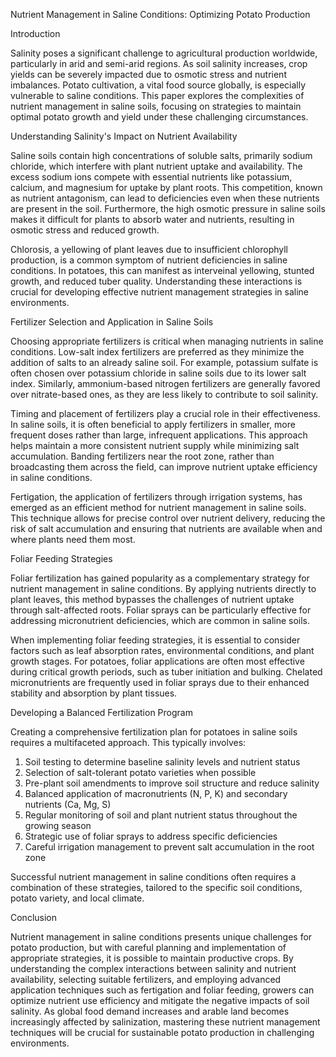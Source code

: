 Nutrient Management in Saline Conditions: Optimizing Potato Production

Introduction

Salinity poses a significant challenge to agricultural production worldwide, particularly in arid and semi-arid regions. As soil salinity increases, crop yields can be severely impacted due to osmotic stress and nutrient imbalances. Potato cultivation, a vital food source globally, is especially vulnerable to saline conditions. This paper explores the complexities of nutrient management in saline soils, focusing on strategies to maintain optimal potato growth and yield under these challenging circumstances.

Understanding Salinity's Impact on Nutrient Availability

Saline soils contain high concentrations of soluble salts, primarily sodium chloride, which interfere with plant nutrient uptake and availability. The excess sodium ions compete with essential nutrients like potassium, calcium, and magnesium for uptake by plant roots. This competition, known as nutrient antagonism, can lead to deficiencies even when these nutrients are present in the soil. Furthermore, the high osmotic pressure in saline soils makes it difficult for plants to absorb water and nutrients, resulting in osmotic stress and reduced growth.

Chlorosis, a yellowing of plant leaves due to insufficient chlorophyll production, is a common symptom of nutrient deficiencies in saline conditions. In potatoes, this can manifest as interveinal yellowing, stunted growth, and reduced tuber quality. Understanding these interactions is crucial for developing effective nutrient management strategies in saline environments.

Fertilizer Selection and Application in Saline Soils

Choosing appropriate fertilizers is critical when managing nutrients in saline conditions. Low-salt index fertilizers are preferred as they minimize the addition of salts to an already saline soil. For example, potassium sulfate is often chosen over potassium chloride in saline soils due to its lower salt index. Similarly, ammonium-based nitrogen fertilizers are generally favored over nitrate-based ones, as they are less likely to contribute to soil salinity.

Timing and placement of fertilizers play a crucial role in their effectiveness. In saline soils, it is often beneficial to apply fertilizers in smaller, more frequent doses rather than large, infrequent applications. This approach helps maintain a more consistent nutrient supply while minimizing salt accumulation. Banding fertilizers near the root zone, rather than broadcasting them across the field, can improve nutrient uptake efficiency in saline conditions.

Fertigation, the application of fertilizers through irrigation systems, has emerged as an efficient method for nutrient management in saline soils. This technique allows for precise control over nutrient delivery, reducing the risk of salt accumulation and ensuring that nutrients are available when and where plants need them most.

Foliar Feeding Strategies

Foliar fertilization has gained popularity as a complementary strategy for nutrient management in saline conditions. By applying nutrients directly to plant leaves, this method bypasses the challenges of nutrient uptake through salt-affected roots. Foliar sprays can be particularly effective for addressing micronutrient deficiencies, which are common in saline soils.

When implementing foliar feeding strategies, it is essential to consider factors such as leaf absorption rates, environmental conditions, and plant growth stages. For potatoes, foliar applications are often most effective during critical growth periods, such as tuber initiation and bulking. Chelated micronutrients are frequently used in foliar sprays due to their enhanced stability and absorption by plant tissues.

Developing a Balanced Fertilization Program

Creating a comprehensive fertilization plan for potatoes in saline soils requires a multifaceted approach. This typically involves:

1. Soil testing to determine baseline salinity levels and nutrient status
2. Selection of salt-tolerant potato varieties when possible
3. Pre-plant soil amendments to improve soil structure and reduce salinity
4. Balanced application of macronutrients (N, P, K) and secondary nutrients (Ca, Mg, S)
5. Regular monitoring of soil and plant nutrient status throughout the growing season
6. Strategic use of foliar sprays to address specific deficiencies
7. Careful irrigation management to prevent salt accumulation in the root zone

Successful nutrient management in saline conditions often requires a combination of these strategies, tailored to the specific soil conditions, potato variety, and local climate.

Conclusion

Nutrient management in saline conditions presents unique challenges for potato production, but with careful planning and implementation of appropriate strategies, it is possible to maintain productive crops. By understanding the complex interactions between salinity and nutrient availability, selecting suitable fertilizers, and employing advanced application techniques such as fertigation and foliar feeding, growers can optimize nutrient use efficiency and mitigate the negative impacts of soil salinity. As global food demand increases and arable land becomes increasingly affected by salinization, mastering these nutrient management techniques will be crucial for sustainable potato production in challenging environments.